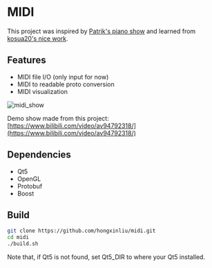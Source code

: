 # MIDI

This project was inspired by [Patrik's piano show](https://www.youtube.com/watch?v=zKroWMAIFYA&list=RDMMzKroWMAIFYA&start_radio=1) and learned from [kosua20's nice work](https://github.com/kosua20/MIDIVisualizer).

## Features
* MIDI file I/O (only input for now)
* MIDI to readable proto conversion
* MIDI visualization

![midi_show](https://res.cloudinary.com/dal4petdi/image/upload/v1583660025/Blog/midi.gif)

Demo show made from this project: [https://www.bilibili.com/video/av94792318/](https://www.bilibili.com/video/av94792318/)

## Dependencies
* Qt5
* OpenGL
* Protobuf
* Boost

## Build
```bash
git clone https://github.com/hongxinliu/midi.git
cd midi
./build.sh
```

Note that, if Qt5 is not found, set Qt5_DIR to where your Qt5 installed.
